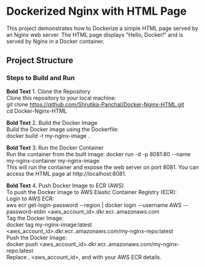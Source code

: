 # Dockerized Nginx with HTML Page

This project demonstrates how to Dockerize a simple HTML page served by an Nginx web server. The HTML page displays "Hello, Docker!" and is served by Nginx in a Docker container.

## Project Structure

### Steps to Build and Run
**Bold Text** 1. Clone the Repository <br>
Clone this repository to your local machine: <br>
git clone https://github.com/Shrutika-Panchal/Docker-Nginx-HTML.git <br> 
cd Docker-Nginx-HTML <br> 

**Bold Text** 2. Build the Docker Image <br>
Build the Docker image using the Dockerfile: <br>
docker build -t my-nginx-image . <br>

**Bold Text** 3. Run the Docker Container <br>
Run the container from the built image:
docker run -d -p 8081:80 --name my-nginx-container my-nginx-image <br>
This will run the container and expose the web server on port 8081. You can access the HTML page at http://localhost:8081. <br>

**Bold Text** 4. Push Docker Image to ECR (AWS) <br>
To push the Docker image to AWS Elastic Container Registry (ECR): <br>
Login to AWS ECR: <br>
aws ecr get-login-password --region <region> | docker login --username AWS --password-stdin <aws_account_id>.dkr.ecr.<region>.amazonaws.com <br>
Tag the Docker Image: <br>
docker tag my-nginx-image:latest <aws_account_id>.dkr.ecr.<region>.amazonaws.com/my-nginx-repo:latest <br>
Push the Docker Image: <br>
docker push <aws_account_id>.dkr.ecr.<region>.amazonaws.com/my-nginx-repo:latest <br>
Replace <region>, <aws_account_id>, and <my-nginx-repo> with your AWS ECR details. <br>
